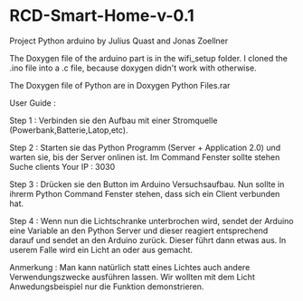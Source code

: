 # RCD-Smart-Home-v-0.1
Project Python arduino by Julius Quast and Jonas Zoellner

The Doxygen file of the arduino part is in the wifi_setup folder.
I cloned the .ino file into a .c file, because doxygen didn't work with otherwise.

The Doxygen file of Python are in Doxygen Python Files.rar

User Guide :

Step 1 : Verbinden sie den Aufbau mit einer Stromquelle (Powerbank,Batterie,Latop,etc).

Step 2 : Starten sie das Python Programm (Server + Application 2.0) und warten sie, bis der Server onlinen ist. Im Command Fenster sollte stehen Suche clients  Your IP : 3030

Step 3 : Drücken sie den Button im Arduino Versuchsaufbau. Nun sollte in ihrerm Python Command Fenster stehen, dass sich ein Client verbunden hat.

Step 4 : Wenn nun die Lichtschranke unterbrochen wird, sendet der Arduino eine Variable an den Python Server und dieser reagiert entsprechend darauf und sendet an den Arduino zurück. Dieser führt dann etwas aus. In userem Falle wird ein Licht an oder aus gemacht.

Anmerkung : Man kann natürlich statt eines Lichtes auch andere Verwendungszwecke ausführen lassen. Wir wollten mit dem Licht Anwedungsbeispiel nur die Funktion demonstrieren.
